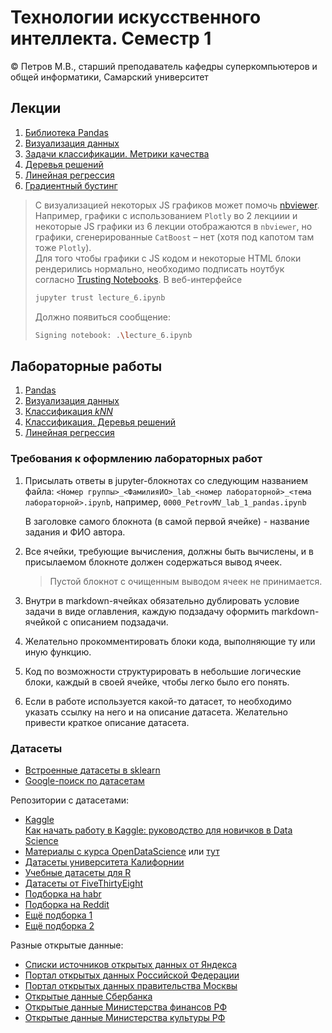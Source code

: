 # Технологии искусственного интеллекта. Семестр 1

© Петров М.В., старший преподаватель кафедры суперкомпьютеров и общей информатики, Самарский университет

## Лекции

1. [Библиотека Pandas](lectures/lecture_1/lecture_1.ipynb)
2. [Визуализация данных](lectures/lecture_2/lecture_2.ipynb)
3. [Задачи классификации. Метрики качества](lectures/lecture_3/lecture_3.ipynb)
4. [Деревья решений](lectures/lecture_4/lecture_4.ipynb)
5. [Линейная регрессия](lectures/lecture_5/lecture_5.ipynb)
6. [Градиентный бустинг](lectures/lecture_6/lecture_6.ipynb)

> С визуализацией некоторых JS графиков может помочь [nbviewer](https://nbviewer.org/). Например, графики с использованием `Plotly` во 2 лекциии и некоторые JS графики из 6 лекции отображаются в `nbviewer`, но графики, сгенерированные `CatBoost` &ndash; нет (хотя под капотом там тоже `Plotly`).  
> Для того чтобы графики с JS кодом и некоторые HTML блоки рендерились нормально, необходимо подписать ноутбук согласно [Trusting Notebooks](https://jupyter-notebook.readthedocs.io/en/latest/notebook.html#trusting-notebooks). В веб-интерфейсе
> ```bash
> jupyter trust lecture_6.ipynb
> ```
> Должно появиться сообщение:
> ```bash
> Signing notebook: .\lecture_6.ipynb
>```

## Лабораторные работы

1. [Pandas](labs/lab_1.md)
2. [Визуализация данных](labs/lab_2.md)
3. [Классификация *kNN*](labs/lab_3.md)
4. [Классификация. Деревья решений](labs/lab_4.md)
5. [Линейная регрессия](labs/lab_5.md)

### Требования к оформлению лабораторных работ

1. Присылать ответы в jupyter-блокнотах со следующим названием файла: `<Номер группы>_<ФамилияИО>_lab_<номер лабораторной>_<тема лабораторной>.ipynb`, например, `0000_PetrovMV_lab_1_pandas.ipynb`
   
   В заголовке самого блокнота (в самой первой ячейке) - название задания и ФИО автора.

2. Все ячейки, требующие вычисления, должны быть вычислены, и в присылаемом блокноте должен содержаться вывод ячеек.
   > Пустой блокнот с очищенным выводом ячеек не принимается.

3. Внутри в markdown-ячейках обязательно дублировать условие задачи в виде оглавления, каждую подзадачу оформить markdown-ячейкой с описанием подзадачи.

4. Желательно прокомментировать блоки кода, выполняющие ту или иную функцию.

5. Код по возможности структурировать в небольшие логические блоки, каждый в своей ячейке, чтобы легко было его понять.

6. Если в работе используется какой-то датасет, то необходимо указать ссылку на него и на описание датасета. 
Желательно привести краткое описание датасета.

### Датасеты

- [Встроенные датасеты в sklearn](https://scikit-learn.org/stable/datasets)
- [Google-поиск по датасетам](https://datasetsearch.research.google.com/)

Репозитории с датасетами:
- [Kaggle](https://www.kaggle.com/datasets)  
  [Как начать работу в Kaggle: руководство для новичков в Data Science](https://habr.com/ru/post/248395/)
- [Материалы с курса OpenDataScience](https://nbviewer.org/github/Yorko/mlcourse.ai/tree/main/data/) или [тут](https://github.com/Yorko/mlcourse.ai/tree/master/data/)
- [Датасеты университета Калифорнии](https://archive.ics.uci.edu/ml/datasets)
- [Учебные датасеты для R](https://vincentarelbundock.github.io/Rdatasets/datasets.html)
- [Датасеты от FiveThirtyEight](https://data.fivethirtyeight.com/)
- [Подборка на habr](https://habr.com/ru/post/452740)
- [Подборка на Reddit](https://www.reddit.com/r/datasets/)
- [Ещё подборка 1](https://towardsai.net/p/machine-learning/best-free-datasets-for-machine-learning-and-data-science/stanfordai/3451/)
- [Ещё подборка 2](https://towardsdatascience.com/top-sources-for-machine-learning-datasets-bb6d0dc3378b)

Разные открытые данные:
- [Списки источников открытых данных от Яндекса](https://yandex.ru/promo/oda/useful)
- [Портал открытых данных Российской Федерации](https://data.gov.ru/)
- [Портал открытых данных правительства Москвы](https://data.mos.ru/opendata)
- [Открытые данные Сбербанка](https://www.sberbank.com/ru/analytics/opendata)
- [Открытые данные Министерства финансов РФ](https://www.minfin.ru/opendata/)
- [Открытые данные Министерства культуры РФ](https://opendata.mkrf.ru/opendata/)